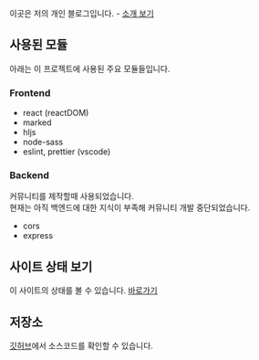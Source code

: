 이곳은 저의 개인 블로그입니다. - [소개 보기](/welcome)

## 사용된 모듈

아래는 이 프로젝트에 사용된 주요 모듈들입니다.

### Frontend

- react (reactDOM)
- marked
- hljs
- node-sass
- eslint, prettier (vscode)

### Backend

커뮤니티를 제작할때 사용되었습니다.  
현재는 아직 백엔드에 대한 지식이 부족해 커뮤니티 개발 중단되었습니다.

- cors
- express

## 사이트 상태 보기

이 사이트의 상태를 볼 수 있습니다. [바로가기](/state)

## 저장소

[깃허브](https://github.com/kangdongmandoo/r.ehdals)에서 소스코드를 확인할 수 있습니다.
